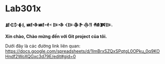 # Lab301x
**𒋗𒌌𒈬, 𒀜𒈾𒀜𒋾**
**𒄿𒈾 𒌋𒄿𒆠𒉿𒁲𒀀 𒄀𒀉𒄿.**

**Xin chào,
Chào mừng đến với Git project của tôi.**

Dưới đây là các đường link liên quan:
https://docs.google.com/spreadsheets/d/1lmBrxSZQxSPqtgL0OPku_0q9KOHndf2WoXQGxc3d79E/edit#gid=0
